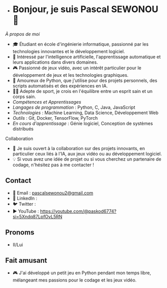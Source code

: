 - # Bonjour, je suis Pascal SEWONOU 👋
 *À propos de moi*
- 🎓 Étudiant en école d'ingénierie informatique, passionné par les technologies innovantes et le développement logiciel.
- 🤖 Intéressé par l'intelligence artificielle, l'apprentissage automatique et leurs applications dans divers domaines.
- 🎮 Passionné de jeux vidéo, avec un intérêt particulier pour le développement de jeux et les technologies graphiques.
- 🐍 Amoureux de Python, que j'utilise pour des projets personnels, des scripts automatisés et des expériences en IA.
- 🏋️‍♂️ Adepte de sport, je crois en l'équilibre entre un esprit sain et un corps sain.
- 
  *Compétences et Apprentissages*
- *Langages de programmation* : Python, C, Java, JavaScript
- *Technologies* : Machine Learning, Data Science, Développement Web
- *Outils* : Git, Docker, TensorFlow, PyTorch
- *En cours d'apprentissage* : Génie logiciel, Conception de systèmes distribués

 Collaboration
- 🤝 Je suis ouvert à la collaboration sur des projets innovants, en particulier ceux liés à l'IA, aux jeux vidéo ou au développement logiciel.
- 💡 Si vous avez une idée de projet ou si vous cherchez un partenaire de codage, n'hésitez pas à me contacter !

## Contact

- 📧 Email : pascalsewonou2@gmail.com 
- 💼 LinkedIn : 
- 🐦 Twitter : 
- ▶️ YouTube : https://youtube.com/@paskod6774?si=5Xndq87LpfOvL5RN

## Pronoms

- Il/Lui

## Fait amusant

- 🎮 J'ai développé un petit jeu en Python pendant mon temps libre, mélangeant mes passions pour le codage et les jeux vidéo.

<!---
Paskod121/Paskod121 is a ✨ special ✨ repository because its `README.md` (this file) appears on your GitHub profile.
You can click the Preview link to take a look at your changes.
--->

